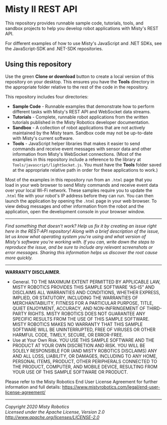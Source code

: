 # Misty II REST API

This repository provides runnable sample code, tutorials, tools, and sandbox projects to help you develop robot applications with Misty's REST API.

For different examples of how to use Misty's JavaScript and .NET SDKs, see the JavaScript-SDK and .NET-SDK repositories.

## Using this repository

Use the green __Clone or download__ button to create a local version of this repository on your desktop. This ensures you have the **Tools** directory in the appropriate folder relative to the rest of the code in the repository.

This repository includes four directories:

* **Sample Code** - Runnable examples that demonstrate how to perform different tasks with Misty's REST API and WebSocket data streams.
* **Tutorials** - Complete, runnable robot applications from the written tutorials published in the Misty Robotics developer documentation.
* **Sandbox** - A collection of robot applications that are not actively maintained by the Misty team. Sandbox code may not be up-to-date with Misty's current software.
* **Tools** - JavaScript helper libraries that makes it easier to send commands and receive event messages with sensor data and other information from Misty's WebSocket connections. (Most of the examples in this repository include a reference to the library at `Tools/javascript/lightSocket.js`. You must have the **Tools** folder saved at the appropriate relative path in order for these applications to work.)

Most of the examples in this repository run from an `.html` page that you load in your web browser to send Misty commands and receive event data over your local Wi-Fi network. These samples require you to update the `.html` file with your robot's IP address before they can run. You can then launch the application by opening the `.html` page in your web browser. To view debug messages and other information from the robot and the application, open the development console in your browser window.

---

*Find something that doesn't work? Help us fix it by creating an issue right here in the REST-API repository! Along with a brief description of the issue, let us know what operating system you're using and what version of Misty's software you're working with. If you can, write down the steps to reproduce the issue, and be sure to include any relevant screenshots or error messages. Sharing this information helps us discover the root cause more quickly.* 

---

**WARRANTY DISCLAIMER.**

* General. TO THE MAXIMUM EXTENT PERMITTED BY APPLICABLE LAW, MISTY ROBOTICS PROVIDES THIS SAMPLE SOFTWARE “AS-IS” AND DISCLAIMS ALL WARRANTIES AND CONDITIONS, WHETHER EXPRESS, IMPLIED, OR STATUTORY, INCLUDING THE WARRANTIES OF MERCHANTABILITY, FITNESS FOR A PARTICULAR PURPOSE, TITLE, QUIET ENJOYMENT, ACCURACY, AND NON-INFRINGEMENT OF THIRD-PARTY RIGHTS. MISTY ROBOTICS DOES NOT GUARANTEE ANY SPECIFIC RESULTS FROM THE USE OF THIS SAMPLE SOFTWARE. MISTY ROBOTICS MAKES NO WARRANTY THAT THIS SAMPLE SOFTWARE WILL BE UNINTERRUPTED, FREE OF VIRUSES OR OTHER HARMFUL CODE, TIMELY, SECURE, OR ERROR-FREE.
* Use at Your Own Risk. YOU USE THIS SAMPLE SOFTWARE AND THE PRODUCT AT YOUR OWN DISCRETION AND RISK. YOU WILL BE SOLELY RESPONSIBLE FOR (AND MISTY ROBOTICS DISCLAIMS) ANY AND ALL LOSS, LIABILITY, OR DAMAGES, INCLUDING TO ANY HOME, PERSONAL ITEMS, PRODUCT, OTHER PERIPHERALS CONNECTED TO THE PRODUCT, COMPUTER, AND MOBILE DEVICE, RESULTING FROM YOUR USE OF THIS SAMPLE SOFTWARE OR PRODUCT.

Please refer to the Misty Robotics End User License Agreement for further information and full details: https://www.mistyrobotics.com/legal/end-user-license-agreement/

--- 

*Copyright 2020 Misty Robotics*<br>
*Licensed under the Apache License, Version 2.0*<br>
*http://www.apache.org/licenses/LICENSE-2.0*
